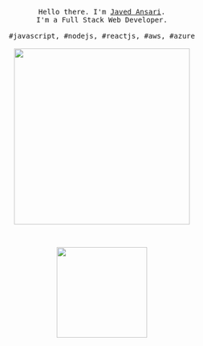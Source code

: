 <p align="center">
  <br>
  <samp>Hello there. I'm <a href="http://www.javed.live" target="_blank">Javed Ansari</a>.<br> I'm a Full Stack Web Developer.<br><br>#javascript, #nodejs, #reactjs, #aws, #azure</samp>
  <br>
  <br>
  <img src="https://thumbs.gfycat.com/SpeedyMealyCornsnake-size_restricted.gif" width="350" />
</p>

<br/>
<p align="center">
  <a href="https://github.com/javed2214/" >
    <img height="180em" src="https://github-readme-stats.vercel.app/api?username=javed2214&theme=vue&show_icons=true" />
  </a>
 </p>
<br/>
